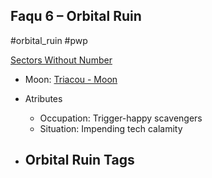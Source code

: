 ## Faqu 6 &ndash; Orbital Ruin

#orbital_ruin #pwp

[Sectors Without Number](https://sectorswithoutnumber.com/sector/bfDcBzTtgpeyLUfwzjio/orbitalRuin/ngjEHaOplXtaa4CRSIvb)

- Moon: [Triacou - Moon](../../../Gaming/StarsWithoutNumber/PiratesWithoutPlunder/Triacou%20-%20Moon.md)

- Atributes
	- Occupation: Trigger-happy scavengers
	- Situation: Impending tech calamity

- Orbital Ruin Tags
	- 
